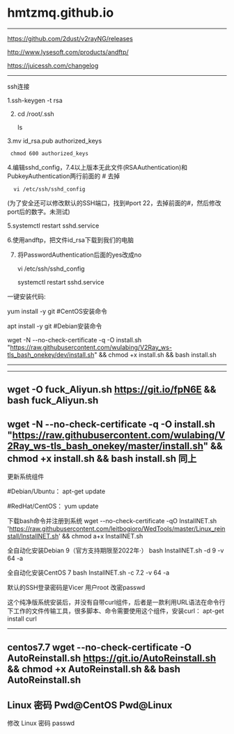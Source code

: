 # hmtzmq.github.io
--------------------------------------
https://github.com/2dust/v2rayNG/releases

http://www.lysesoft.com/products/andftp/

https://juicessh.com/changelog

------

ssh连接

 1.ssh-keygen -t rsa

 2. cd /root/.ssh

     ls

 3.mv id_rsa.pub authorized_keys  

     chmod 600 authorized_keys

 4.编辑sshd_config，7.4以上版本无此文件(RSAAuthentication)和PubkeyAuthentication两行前面的 # 去掉

      vi /etc/ssh/sshd_config

(为了安全还可以修改默认的SSH端口，找到#port 22，去掉前面的#，然后修改port后的数字。未测试)

 5.systemctl restart sshd.service

 6.使用andftp，把文件id_rsa下载到我们的电脑

7. 将PasswordAuthentication后面的yes改成no

     vi /etc/ssh/sshd_config

     systemctl restart sshd.service

​一键安装代码:

yum install -y git     #CentOS安装命令

apt install -y git     #Debian安装命令

wget -N --no-check-certificate -q -O install.sh "https://raw.githubusercontent.com/wulabing/V2Ray_ws-tls_bash_onekey/dev/install.sh" && chmod +x install.sh && bash install.sh



-------------------


------------------------------------------------------------------------------------------------------------------------------

wget -O fuck_Aliyun.sh https://git.io/fpN6E && bash fuck_Aliyun.sh
------------------------------------------------------------------------------------------------------------------------------
wget -N --no-check-certificate -q -O install.sh "https://raw.githubusercontent.com/wulabing/V2Ray_ws-tls_bash_onekey/master/install.sh" && chmod +x install.sh && bash install.sh
同上
------------------------------------------------------------------------------------------------------------------------------
更新系统组件

#Debian/Ubuntu：
apt-get update

#RedHat/CentOS：
yum update

下载bash命令并注册到系统
wget --no-check-certificate -qO InstallNET.sh 'https://raw.githubusercontent.com/leitbogioro/WedTools/master/Linux_reinstall/InstallNET.sh' && chmod a+x InstallNET.sh

全自动化安装Debian 9（官方支持期限至2022年·）
bash InstallNET.sh -d 9 -v 64 -a

全自动化安装CentOS 7
bash InstallNET.sh -c 7.2 -v 64 -a

默认的SSH登录密码是Vicer 用户root
改密passwd

这个纯净版系统安装后，并没有自带curl组件，后者是一款利用URL语法在命令行下工作的文件传输工具，很多脚本、命令需要使用这个组件，安装curl：
apt-get install curl

----------------------------------------------------------------------------------------------------------------------------
centos7.7
wget --no-check-certificate -O AutoReinstall.sh https://git.io/AutoReinstall.sh && chmod +x AutoReinstall.sh && bash AutoReinstall.sh
----------------------------------------------------------------------------------------------------------------------------
Linux 密码
Pwd@CentOS
Pwd@Linux
----------------------------------------------------------------------------------------------------------------------------
修改 Linux 密码
passwd


